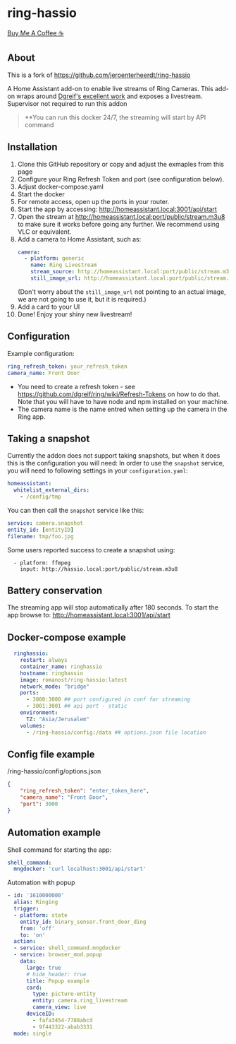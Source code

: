 # ring-hassio

[Buy Me A Coffee ☕️](https://www.buymeacoffee.com/romanost)

## About
This is a fork of https://github.com/jeroenterheerdt/ring-hassio

A Home Assistant add-on to enable live streams of Ring Cameras.
This add-on wraps around [Dgreif's excellent work](https://github.com/dgreif/ring) and exposes a livestream.
Supervisor not required to run this addon

> **You can run this docker 24/7, the streaming will start by API command

## Installation
1. Clone this GitHub repository or copy and adjust the exmaples from this page
2. Configure your Ring Refresh Token and port (see configuration below).
3. Adjust docker-compose.yaml
4. Start the docker
5. For remote access, open up the ports in your router.
6. Start the app by accessing: http://homeassistant.local:3001/api/start
7. Open the stream at http://homeassistant.local:port/public/stream.m3u8 to make sure it works before going any further. We recommend using VLC or equivalent.
8. Add a camera to Home Assistant, such as:
   ```yaml
   camera:
     - platform: generic
       name: Ring Livestream
       stream_source: http://homeassistant.local:port/public/stream.m3u8
       still_image_url: http://homeassistant.local:port/public/stream.m3u8
    ```
    (Don't worry about the `still_image_url` not pointing to an actual image, we are not going to use it, but it is required.)
9. Add a card to your UI
10. Done! Enjoy your shiny new livestream!

## Configuration
Example configuration:
```yaml
ring_refresh_token: your_refresh_token
camera_name: Front Door
```
* You need to create a refresh token - see https://github.com/dgreif/ring/wiki/Refresh-Tokens on how to do that. Note that you will have to have node and npm installed on your machine.
* The camera name is the name entred when setting up the camera in the Ring app.

## Taking a snapshot
Currently the addon does not support taking snapshots, but when it does this is the configuration you will need:
In order to use the `snapshot` service, you will need to following settings in your `configuration.yaml`:
   ```yaml
   homeassistant:
     whitelist_external_dirs:
       - /config/tmp
   ```
   You can then call the `snapshot` service like this:
   ```yaml
   service: camera.snapshot
   entity_id: [entityID]
   filename: tmp/foo.jpg
   ```

Some users reported success to create a snapshot using:
```camera:
  - platform: ffmpeg
    input: http://hassio.local:port/public/stream.m3u8
```

## Battery conservation
The streaming app will stop automatically after 180 seconds.
To start the app browse to: http://homeassistant.local:3001/api/start

## Docker-compose example
```yaml
  ringhassio:
    restart: always
    container_name: ringhassio
    hostname: ringhassio
    image: romanost/ring-hassio:latest
    network_mode: "bridge"
    ports:
      - 3000:3000 ## port configured in conf for streaming
      - 3001:3001 ## api port - static
    environment:
      TZ: "Asia/Jerusalem"
    volumes:
      - /ring-hassio/config:/data ## options.json file location
```

## Config file example

/ring-hassio/config/options.json
```json
{
    "ring_refresh_token": "enter_token_here",
    "camera_name": "Front Door",
    "port": 3000
}
```

## Automation example
Shell command for starting the app:
```yaml
shell_command:
  mngdocker: 'curl localhost:3001/api/start'
```

Automation with popup
```yaml
- id: '1610000000'
  alias: Ringing
  trigger:
  - platform: state
    entity_id: binary_sensor.front_door_ding
    from: 'off'
    to: 'on'
  action:
  - service: shell_command.mngdocker
  - service: browser_mod.popup
    data:
      large: true
      # hide_header: true
      title: Popup example
      card:
        type: picture-entity
        entity: camera.ring_livestream
        camera_view: live
      deviceID:
        - fafa3454-7788abcd
        - 9f443322-abab3331
  mode: single
```


